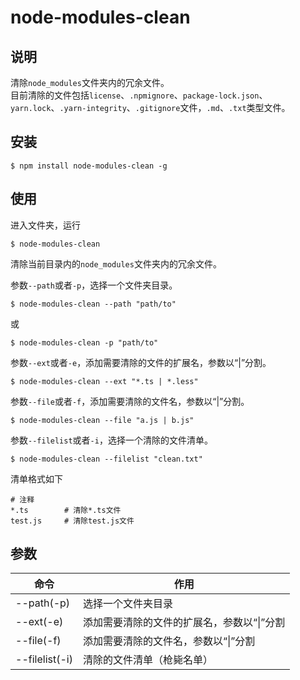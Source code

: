 # node-modules-clean

## 说明
清除`node_modules`文件夹内的冗余文件。   
目前清除的文件包括`license`、`.npmignore`、`package-lock.json`、`yarn.lock`、`.yarn-integrity`、`.gitignore`文件，`.md`、`.txt`类型文件。

## 安装
```
$ npm install node-modules-clean -g
```

## 使用
进入文件夹，运行
```
$ node-modules-clean
```
清除当前目录内的`node_modules`文件夹内的冗余文件。

参数`--path`或者`-p`，选择一个文件夹目录。
```
$ node-modules-clean --path "path/to"
```
或
```
$ node-modules-clean -p "path/to"
```

参数`--ext`或者`-e`，添加需要清除的文件的扩展名，参数以“|”分割。
```
$ node-modules-clean --ext "*.ts | *.less"
```

参数`--file`或者`-f`，添加需要清除的文件名，参数以“|”分割。
```
$ node-modules-clean --file "a.js | b.js"
```

参数`--filelist`或者`-i`，选择一个清除的文件清单。
```
$ node-modules-clean --filelist "clean.txt"
```
清单格式如下
```
# 注释
*.ts        # 清除*.ts文件
test.js     # 清除test.js文件
```

## 参数
| 命令 | 作用 |
| ---  | ---  |
| --path(-p)     | 选择一个文件夹目录                             |
| --ext(-e)      | 添加需要清除的文件的扩展名，参数以“&#124;”分割 |
| --file(-f)     | 添加需要清除的文件名，参数以“&#124;”分割       |
| --filelist(-i) | 清除的文件清单（枪毙名单）                     |
